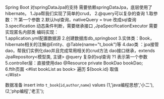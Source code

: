 Spring Boot
对springDataJpa的支持
    需要依赖springDataJpa，底层使用了hibernate。
    1.Jpa帮我们实现了简单的crud，
    2.@query可以复杂的查询 
        1.取参数：?! 第一个参数
        2.默认hql查询，nativeQuery = true 改成sql查询
    3.specification 动态条件判断，需要继承接口 ,JpaSpecificationExecutor<Book>
        需要实现匿名内部类
编码实现：   
    1.application.yml配置数据源
    2.创建数据库db_springboot
    3.实体类：Book，hibernate相关的注解@Entity、@Table(name="t_book")等
    4.dao类 ：jpa接管dao，帮我们实例化dao并且完成常用相关的crud方法
        dao接口继承，extends JpaRepository<模型类, 主键>
        @query 复杂的sql查询 ?1 表示第一个参数
    5.controller层：直接使用dao
      @Resource
      private BookDao bookDao;      
    6.ftlh页面
        <#list bookList as book> 遍历
            ${book.id} 取值    
        </#list>

数据准备
    insert  into `t_book`(`id`,`author`,`name`) values (1,'java编程思想','小二'),(2,'php编程','老王');
           